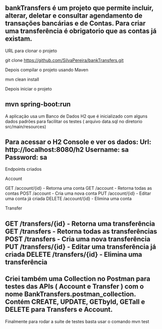 bankTransfers é um projeto que permite incluir, alterar, deletar e consultar agendamento de transações bancárias e de Contas. Para criar uma transferência é obrigatorio que as contas já existam.
----------
URL para clonar o projeto

git clone https://github.com/SilvaPereira/bankTransfers.git

Depois compilar o projeto usando Maven

mvn clean install

Depois iniciar o projeto 

mvn spring-boot:run
----------
A aplicação usa um Banco de Dados H2 que é inicializado com alguns dados padrões para facilitar os testes ( arquivo data.sql no diretorio src/main/resources)

Para acessar o H2 Console e ver os dados:
	Url: http://localhost:8080/h2
	Username: sa
	Password: sa
----------
Endpoints criados

Account

GET /account/{id} - Retorna uma conta
GET /account - Retorna todas as contas
POST /account - Cria uma nova conta
PUT /account/{id} - Editar uma conta já criada
DELETE /account/{id} - Elimina uma conta

Transfer

GET /transfers/{id} - Retorna uma transferência
GET /transfers - Retorna todas as transferências
POST /transfers - Cria uma nova transferência
PUT /transfers/{id} - Editar uma transferência já criada
DELETE /transfers/{id} - Elimina uma transferência
----------	
Criei também uma Collection no Postman para testes das APIs ( Account e Transfer ) com o nome BankTransfers.postman_collection. Contém CREATE, UPDATE, GETbyId, GETall e DELETE para Transfers e Account.
----------
Finalmente para rodar a suite de testes basta usar o comando mvn test
